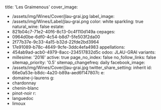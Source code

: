 title: 'Les Graimenous'
cover_image:
  - /assets/img/Wines/Cover/jlau-grai.jpg
label_image:
  - /assets/img/Wines/Label/jlau-grai.png
color: white
sparkling: true
natural_wine: false
estate:
  - 821b04c7-71e2-40f6-8c13-0c4f110d149a
cepages:
  - 0964d0be-6df0-4c54-b8d7-5fe503f2da00
  - 2f77b37e-9c33-4a15-b32d-22fde2bd3964
  - 17e91089-b78c-4649-9cfe-3ddc4efa4983
appellations:
  - 454ab9ad-acb0-4979-8acc-234517832d5c
odoo: JLAU-GRAI
variants:
  -
    millesime: '2016'
    active: true
page_no_index: false
no_follow_links: false
sitemap_priority: '0.5'
sitemap_changefreq: daily
facebook_image:
  - /assets/img/Wines/Cover/jlau-grai.jpg
twitter_share_setting: inherit
id: 66e0a53e-b8dc-4a20-b89a-aed6f147807c
e:
  - domaine-j-laurens
g:
  - chardonnay
  - chenin-blanc
  - pinot-noir
r:
  - languedoc
  - limoux
